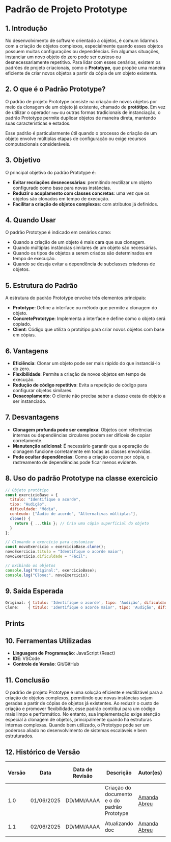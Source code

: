 # Padrão de Projeto Prototype

## 1.  Introdução

No desenvolvimento de software orientado a objetos, é comum lidarmos com a criação de objetos complexos, especialmente quando esses objetos possuem muitas configurações ou dependências. Em algumas situações, instanciar um novo objeto do zero pode ser custoso ou desnecessariamente repetitivo. Para lidar com esses cenários, existem os padrões de projeto criacionais, como o **Prototype**, que propõe uma maneira eficiente de criar novos objetos a partir da cópia de um objeto existente.

## 2. O que é o Padrão Prototype?

O padrão de projeto Prototype consiste na criação de novos objetos por meio da clonagem de um objeto já existente, chamado de **protótipo**. Em vez de utilizar o operador `new` ou outras formas tradicionais de instanciação, o padrão Prototype permite duplicar objetos de maneira direta, mantendo suas características e estados.

Esse padrão é particularmente útil quando o processo de criação de um objeto envolve múltiplas etapas de configuração ou exige recursos computacionais consideráveis.

## 3. Objetivo

O principal objetivo do padrão Prototype é:

- **Evitar recriações desnecessárias**: permitindo reutilizar um objeto configurado como base para novas instâncias.
- **Reduzir o acoplamento com classes concretas**: uma vez que os objetos são clonados em tempo de execução.
- **Facilitar a criação de objetos complexos**: com atributos já definidos.

## 4. Quando Usar

O padrão Prototype é indicado em cenários como:

- Quando a criação de um objeto é mais cara que sua clonagem.
- Quando múltiplas instâncias similares de um objeto são necessárias.
- Quando os tipos de objetos a serem criados são determinados em tempo de execução.
- Quando se deseja evitar a dependência de subclasses criadoras de objetos.

## 5. Estrutura do Padrão

A estrutura do padrão Prototype envolve três elementos principais:

- **Prototype**: Define a interface ou método que permite a clonagem do objeto.
- **ConcretePrototype**: Implementa a interface e define como o objeto será copiado.
- **Client**: Código que utiliza o protótipo para criar novos objetos com base em cópias.

## 6. Vantagens

- **Eficiência**: Clonar um objeto pode ser mais rápido do que instanciá-lo do zero.
- **Flexibilidade**: Permite a criação de novos objetos em tempo de execução.
- **Redução de código repetitivo**: Evita a repetição de código para configurar objetos similares.
- **Desacoplamento**: O cliente não precisa saber a classe exata do objeto a ser instanciado.

## 7. Desvantagens

- **Clonagem profunda pode ser complexa**: Objetos com referências internas ou dependências circulares podem ser difíceis de copiar corretamente.
- **Manutenção adicional**: É necessário garantir que a operação de clonagem funcione corretamente em todas as classes envolvidas.
- **Pode ocultar dependências**: Como a criação ocorre por cópia, o rastreamento de dependências pode ficar menos evidente.


##  8. Uso do padrão Prototype na classe exercicio 

```javascript
// Objeto protótipo
const exercicioBase = {
  titulo: "Identifique o acorde",
  tipo: "Audição",
  dificuldade: "Média",
  conteudo: ["Áudio de acorde", "Alternativas múltiplas"],
  clone() {
    return { ...this }; // Cria uma cópia superficial do objeto
  }
};

// Clonando o exercício para customizar
const novoExercicio = exercicioBase.clone();
novoExercicio.titulo = "Identifique o acorde maior";
novoExercicio.dificuldade = "Fácil";

// Exibindo os objetos
console.log("Original:", exercicioBase);
console.log("Clone:", novoExercicio);

```
## 9. Saída Esperada
```javascript
Original: { titulo: 'Identifique o acorde', tipo: 'Audição', dificuldade: 'Média', conteudo: [...], clone: [Function: clone] }
Clone:    { titulo: 'Identifique o acorde maior', tipo: 'Audição', dificuldade: 'Fácil', conteudo: [...], clone: [Function: clone] }
```

## Prints

## 10. Ferramentas Utilizadas

- **Linguagem de Programação**: JavaScript (React)
- **IDE**: VSCode
- **Controle de Versão**: Git/GitHub

## 11. Conclusão

O padrão de projeto Prototype é uma solução eficiente e reutilizável para a criação de objetos complexos, permitindo que novas instâncias sejam geradas a partir de cópias de objetos já existentes. Ao reduzir o custo de criação e promover flexibilidade, esse padrão contribui para um código mais limpo e performático. No entanto, sua implementação exige atenção especial à clonagem de objetos, principalmente quando há estruturas internas complexas. Quando bem utilizado, o Prototype pode ser um poderoso aliado no desenvolvimento de sistemas escaláveis e bem estruturados.

## 12. Histórico de Versão

| Versão | Data       | Data de Revisão          | Descrição            | Autor(es)                       | Revisor(es)                       | Detalhes da revisão        |
| ------ | ---------- | ------------------------ | -------------------- | ------------------------------- | --------------------------------- | -------------------------- |
| 1.0    | 01/06/2025 | DD/MM/AAAA               | Criação do documento e o do padrão Prototype| [Amanda Abreu](https://github.com/Amandaaaaabreu) | [Arthur Rodrigues](https://github.com/arthurrsousa)||
|    |  |              |  |  | |  |
| 1.1    | 02/06/2025 | DD/MM/AAAA               | Atualizando doc| [Amanda Abreu](https://github.com/Amandaaaaabreu) | [Arthur Rodrigues](https://github.com/arthurrsousa)||
|    |  |              |  |  | |  |
